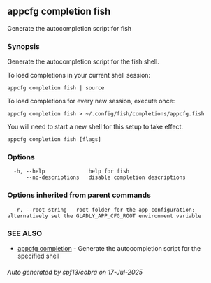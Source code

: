 ## appcfg completion fish

Generate the autocompletion script for fish

### Synopsis

Generate the autocompletion script for the fish shell.

To load completions in your current shell session:

	appcfg completion fish | source

To load completions for every new session, execute once:

	appcfg completion fish > ~/.config/fish/completions/appcfg.fish

You will need to start a new shell for this setup to take effect.


```
appcfg completion fish [flags]
```

### Options

```
  -h, --help              help for fish
      --no-descriptions   disable completion descriptions
```

### Options inherited from parent commands

```
  -r, --root string   root folder for the app configuration; alternatively set the GLADLY_APP_CFG_ROOT environment variable
```

### SEE ALSO

* [appcfg completion](appcfg_completion.md)	 - Generate the autocompletion script for the specified shell

###### Auto generated by spf13/cobra on 17-Jul-2025
